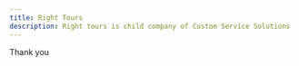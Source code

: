 ```yaml
---
title: Right Tours
description: Right tours is child company of Custom Service Solutions
---
```

Thank you